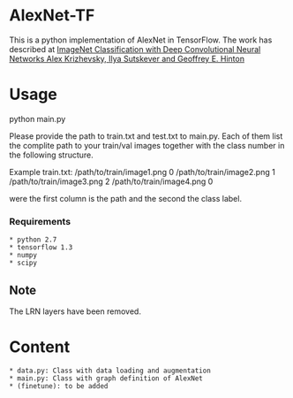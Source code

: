 # AlexNet-TF

This is a python implementation of AlexNet in TensorFlow. The work has described at [ImageNet Classification with Deep Convolutional Neural Networks
Alex Krizhevsky, Ilya Sutskever and Geoffrey E. Hinton](https://papers.nips.cc/paper/4824-imagenet-classification-with-deep-convolutional-neural-networks.pdf)


# Usage
python main.py

Please provide the path to train.txt and test.txt to main.py. Each of them list the complite path to your train/val images together with the class number in the following structure.

Example train.txt:
/path/to/train/image1.png 0
/path/to/train/image2.png 1
/path/to/train/image3.png 2
/path/to/train/image4.png 0

were the first column is the path and the second the class label.

### Requirements
	* python 2.7
	* tensorflow 1.3
	* numpy
	* scipy

## Note 
The LRN layers have been removed.

# Content
	* data.py: Class with data loading and augmentation
	* main.py: Class with graph definition of AlexNet 
	* (finetune): to be added
